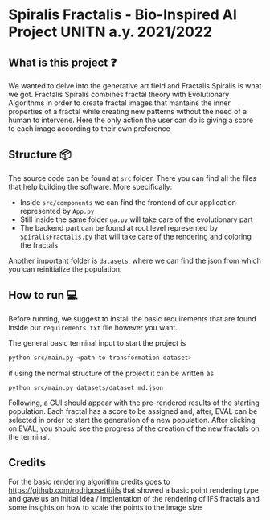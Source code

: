 # Spiralis Fractalis - Bio-Inspired AI Project UNITN a.y. 2021/2022

## What is this project :question:

We wanted to delve into the generative art field and Fractalis Spiralis is what we got. Fractalis Spiralis combines fractal theory with Evolutionary Algorithms in order to create fractal images that mantains the inner properties of a fractal while creating new patterns without the need of a human to intervene.
Here the only action the user can do is giving a score to each image according to their own preference

## Structure :package:

The source code can be found at `src` folder. There you can find all the files that help building the software.
More specifically:

- Inside `src/components` we can find the frontend of our application represented by `App.py`
- Still inside the same folder `ga.py` will take care of the evolutionary part
- The backend part can be found at root level represented by `SpiralisFractalis.py` that will take care of the rendering and coloring the fractals

Another important folder is `datasets`, where we can find the json from which you can reinitialize the population.

## How to run :computer:
Before running, we suggest to install the basic requirements that are found inside our `requirements.txt` file however you want.

The general basic terminal input to start the project is

``` bash
python src/main.py <path to transformation dataset>
```

if using the normal structure of the project it can be written as

``` bash
python src/main.py datasets/dataset_md.json
```

Following, a GUI should appear with the pre-rendered results of the starting population. Each fractal has a score to be assigned and, after, EVAL can be selected in order to start the generation of a new population. After clicking on EVAL, you should see the progress of the creation of the new fractals on the terminal.

## Credits

For the basic rendering algorithm credits goes to https://github.com/rodrigosetti/ifs that showed a basic point rendering type and gave us an initial idea / implentation of the rendering of IFS fractals and some insights on how to scale the points to the image size
